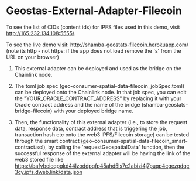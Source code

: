 # Geostas-External-Adapter-Filecoin


To see the list of CIDs (content ids) for IPFS files used in this demo, visit http://165.232.134.108:5555/.

To see the live demo visit:  http://shamba-geostats-filecoin.herokuapp.com/    (note its http  - not https: if the app does not load remove the 's' from the URL on your browser)

1. This external adapter can be deployed and used as the bridge on the Chainlink node. 

2. The toml job spec (geo-consumer-spatial-data-filecoin_jobSpec.toml) can be deployed onto the Chainlink node. In that job spec, you can edit the "YOUR_ORACLE_CONTRACT_ADDRESS" by replacing it with your Oracle contract address and the name of the bridge (shamba-geostats-bridge-filecoin) with your deployed bridge name.

3. Then, the functionality of this external adapter (i.e., to store the request data, response data, contract address that is triggering the job, transaction hash etc onto the web3 IPFS/Filecoin storage) can be tested through the smart contract (geo-consumer-spatial-data-filecoin_smart-contract.sol), by calling the 'requestGeospatialData' function, then the successful response of the external adapter will be having the link of the web3 stored file like 
https://bafybeieqpgkd44lzoddpqfp45ahd5ls7c2abizi4j7puqp4cgezqdqc3cy.ipfs.dweb.link/data.json

